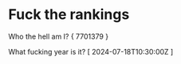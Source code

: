 # Fuck the rankings

Who the hell am I?
{ 7701379 }

What fucking year is it?
[ 2024-07-18T10:30:00Z ]
